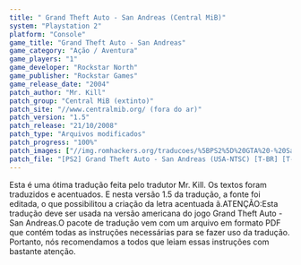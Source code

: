 ```yaml
---
title: " Grand Theft Auto - San Andreas (Central MiB)"
system: "Playstation 2"
platform: "Console"
game_title: "Grand Theft Auto - San Andreas"
game_category: "Ação / Aventura"
game_players: "1"
game_developer: "Rockstar North"
game_publisher: "Rockstar Games"
game_release_date: "2004"
patch_author: "Mr. Kill"
patch_group: "Central MiB (extinto)"
patch_site: "//www.centralmib.org/ (fora do ar)"
patch_version: "1.5"
patch_release: "21/10/2008"
patch_type: "Arquivos modificados"
patch_progress: "100%"
patch_images: ["//img.romhackers.org/traducoes/%5BPS2%5D%20GTA%20-%20San%20Andreas%20-%20Mr.%20Kill%20-%201.jpg","//img.romhackers.org/traducoes/%5BPS2%5D%20GTA%20-%20San%20Andreas%20-%20Mr.%20Kill%20-%202.jpg","//img.romhackers.org/traducoes/%5BPS2%5D%20GTA%20-%20San%20Andreas%20-%20Mr.%20Kill%20-%203.jpg"]
patch_file: "[PS2] Grand Theft Auto - San Andreas (USA-NTSC) [T-BR] [T-Mr. Kill G-Central MiB] [V-1.5 P-100% A-2008].zip"
---
```

Esta é uma ótima tradução feita pelo tradutor Mr. Kill. Os textos foram traduzidos e acentuados. E nesta versão 1.5 da tradução, a fonte foi editada, o que possibilitou a criação da letra acentuada ã.ATENÇÃO:Esta tradução deve ser usada na versão americana do jogo Grand Theft Auto - San Andreas.O pacote de tradução vem com um arquivo em formato PDF que contém todas as instruções necessárias para se fazer uso da tradução. Portanto, nós recomendamos a todos que leiam essas instruções com bastante atenção.